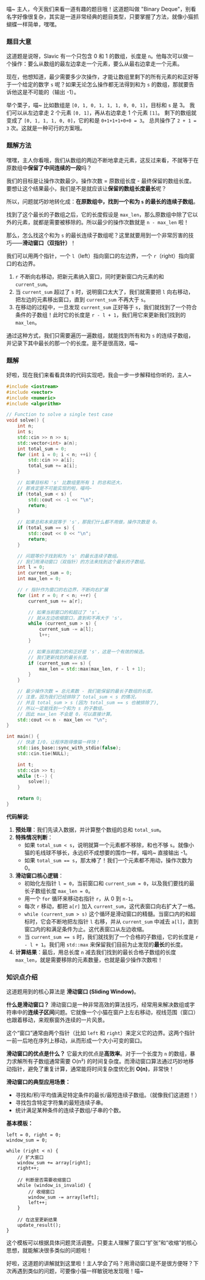 喵~ 主人，今天我们来看一道有趣的题目哦！这道题叫做 "Binary Deque"，别看名字好像很复杂，其实是一道非常经典的题目类型，只要掌握了方法，就像小猫抓蝴蝶一样简单，嘿嘿。

### 题目大意

这道题是说呀，Slavic 有一个只包含 0 和 1 的数组，长度是 `n`。他每次可以做一个操作：要么从数组的最左边拿走一个元素，要么从最右边拿走一个元素。

现在，他想知道，最少需要多少次操作，才能让数组里剩下的所有元素的和正好等于一个给定的数字 `s` 呢？如果无论怎么操作都无法得到和为 `s` 的数组，那就要告诉他这是不可能的（输出 -1）。

举个栗子，喵~
比如数组是 `[0, 1, 0, 1, 1, 1, 0, 0, 1]`，目标和 `s` 是 3。
我们可以从左边拿走 2 个元素 `[0, 1]`，再从右边拿走 1 个元素 `[1]`。
剩下的数组就变成了 `[0, 1, 1, 1, 0, 0]`，它的和是 `0+1+1+1+0+0 = 3`。
总共操作了 `2 + 1 = 3` 次。这就是一种可行的方案哦。

### 题解方法

嘿嘿，主人你看哦，我们从数组的两边不断地拿走元素，这反过来看，不就等于在原数组中**保留了中间连续的一段**吗？

我们的目标是让操作次数最少。操作次数 = 原数组长度 - 最终保留的数组长度。要想让这个结果最小，我们是不是就应该让**保留的数组长度最长**呢？

所以，问题就巧妙地转化成：**在原数组中，找到一个和为 `s` 的最长的连续子数组**。

找到了这个最长的子数组之后，它的长度假设是 `max_len`，那么原数组中除了它以外的元素，就都是需要被移除的。所以最少的操作次数就是 `n - max_len` 啦！

那么，怎么找这个和为 `s` 的最长连续子数组呢？这里就要用到一个非常厉害的技巧——**滑动窗口（双指针）**！

我们可以用两个指针，一个 `l`（left）指向窗口的左边界，一个 `r`（right）指向窗口的右边界。
1.  `r` 不断向右移动，把新元素纳入窗口，同时更新窗口内元素的和 `current_sum`。
2.  当 `current_sum` 超过了 `s` 时，说明窗口太大了，我们就需要把 `l` 向右移动，把左边的元素移出窗口，直到 `current_sum` 不再大于 `s`。
3.  在移动的过程中，一旦发现 `current_sum` 正好等于 `s`，我们就找到了一个符合条件的子数组！此时它的长度是 `r - l + 1`，我们用它来更新我们找到的 `max_len`。

通过这种方式，我们只需要遍历一遍数组，就能找到所有和为 `s` 的连续子数组，并记录下其中最长的那一个的长度。是不是很高效，喵~

### 题解

好啦，现在我们来看看具体的代码实现吧，我会一步一步解释给你听的，主人~

```cpp
#include <iostream>
#include <vector>
#include <numeric>
#include <algorithm>

// Function to solve a single test case
void solve() {
    int n;
    int s;
    std::cin >> n >> s;
    std::vector<int> a(n);
    int total_sum = 0;
    for (int i = 0; i < n; ++i) {
        std::cin >> a[i];
        total_sum += a[i];
    }

    // 如果目标和 's' 比数组里所有 1 的总和还大，
    // 那肯定是不可能实现的啦，喵呜~
    if (total_sum < s) {
        std::cout << -1 << "\n";
        return;
    }

    // 如果总和本来就等于 's'，那我们什么都不用做，操作次数是 0。
    if (total_sum == s) {
        std::cout << 0 << "\n";
        return;
    }

    // 问题等价于找到和为 's' 的最长连续子数组。
    // 我们用滑动窗口（双指针）的方法来找到这个最长的子数组。
    int l = 0;
    int current_sum = 0;
    int max_len = 0;

    // r 指针作为窗口的右边界，不断向右扩展
    for (int r = 0; r < n; ++r) {
        current_sum += a[r];

        // 如果当前窗口的和超过了 's'，
        // 就从左边收缩窗口，直到和不再大于 's'。
        while (current_sum > s) {
            current_sum -= a[l];
            l++;
        }

        // 如果当前窗口的和正好是 's'，这是一个有效的候选。
        // 我们更新找到的最长长度。
        if (current_sum == s) {
            max_len = std::max(max_len, r - l + 1);
        }
    }

    // 最少操作次数 = 总元素数 - 我们能保留的最长子数组的长度。
    // 注意，因为我们已经排除了 total_sum < s 的情况，
    // 并且 total_sum > s (因为 total_sum == s 也被排除了),
    // 所以一定能找到一个和为 s 的子数组。
    // 因此 max_len 不会是 0，可以直接计算。
    std::cout << n - max_len << "\n";
}

int main() {
    // 快速 I/O，让程序跑得像猫一样快！
    std::ios_base::sync_with_stdio(false);
    std::cin.tie(NULL);

    int t;
    std::cin >> t;
    while (t--) {
        solve();
    }

    return 0;
}
```

**代码解说**:
1.  **预处理**：我们先读入数据，并计算整个数组的总和 `total_sum`。
2.  **特殊情况判断**：
    *   如果 `total_sum < s`，说明就算一个元素都不移除，和也不够 `s`。就像小猫的毛线球不够长，永远织不成想要的围巾一样，喵呜~ 直接输出 -1。
    *   如果 `total_sum == s`，那太棒了！我们一个元素都不用动，操作次数为 0。
3.  **滑动窗口核心逻辑**：
    *   初始化左指针 `l = 0`，当前窗口和 `current_sum = 0`，以及我们要找的最长子数组长度 `max_len = 0`。
    *   用一个 `for` 循环来移动右指针 `r`，从 0 到 `n-1`。
    *   每次 `r` 移动，都把 `a[r]` 加入 `current_sum`，这代表窗口向右扩大了一格。
    *   `while (current_sum > s)` 这个循环是滑动窗口的精髓。当窗口内的和超标时，它会不断地把左指针 `l` 右移，并从 `current_sum` 中减去 `a[l]`，直到窗口内的和满足条件为止。这代表窗口从左边收缩。
    *   当 `current_sum == s` 时，我们就找到了一个合格的子数组，它的长度是 `r - l + 1`。我们用 `std::max` 来保留我们目前为止发现的**最长**的长度。
4.  **计算结果**：最后，用总长度 `n` 减去我们找到的最长合格子数组的长度 `max_len`，就是需要移除的元素数量，也就是最少操作次数啦！

### 知识点介绍

这道题用到的核心算法是 **滑动窗口 (Sliding Window)**。

**什么是滑动窗口？**
滑动窗口是一种非常高效的算法技巧，经常用来解决数组或字符串中的**连续子区间**问题。它就像一个小猫在窗户上左右移动，视线范围（窗口）也跟着移动，来观察窗外连续的一片风景。

这个“窗口”通常由两个指针（比如 `left` 和 `right`）来定义它的边界。这两个指针一前一后地在序列上移动，从而形成一个大小可变的窗口。

**滑动窗口的优点是什么？**
它最大的优点是**高效率**。对于一个长度为 `n` 的数组，暴力求解所有子数组通常需要 O(n²) 的时间复杂度。而滑动窗口算法通过巧妙地移动指针，避免了重复计算，通常能将时间复杂度优化到 **O(n)**，非常快！

**滑动窗口的典型应用场景：**
- 寻找和/积/平均值满足特定条件的最长/最短连续子数组。（就像我们这道题！）
- 寻找包含特定字符集的最短连续子串。
- 统计满足某种条件的连续子数组/子串的个数。

**基本模板：**
```
left = 0, right = 0;
window_sum = 0;

while (right < n) {
    // 扩大窗口
    window_sum += array[right];
    right++;

    // 判断是否需要收缩窗口
    while (window_is_invalid) {
        // 收缩窗口
        window_sum -= array[left];
        left++;
    }

    // 在这里更新结果
    update_result();
}
```
这个模板可以根据具体问题灵活调整。只要主人理解了窗口“扩张”和“收缩”的核心思想，就能解决很多类似的问题啦！

好啦，这道题的讲解就到这里啦！主人学会了吗？用滑动窗口是不是很方便呀？下次再遇到类似的问题，可要像小猫一样敏锐地发现哦！喵~